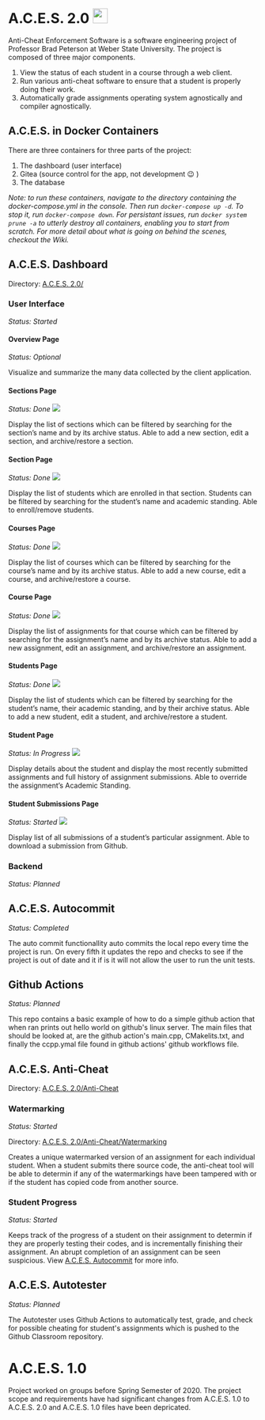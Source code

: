 # A.C.E.S. 2.0 <img src="Logo.png" height="30"/>
Anti-Cheat Enforcement Software is a software engineering project of Professor Brad Peterson at Weber State University. The project is composed of three major components.
 1. View the status of each student in a course through a web client.
 2. Run various anti-cheat software to ensure that a student is properly doing their work.
 3. Automatically grade assignments operating system agnostically and compiler agnostically.
 
## A.C.E.S. in Docker Containers
 There are three containers for three parts of the project:
 1. The dashboard (user interface)
 2. Gitea (source control for the app, not development 😉 )
 3. The database
 
 *Note: to run these containers, navigate to the directory containing the docker-compose.yml in the console. Then run `docker-compose up -d`. To stop it, run `docker-compose down`. For persistant issues, run `docker system prune -a` to utterly destroy all containers, enabling you to start from scratch. For more detail about what is going on behind the scenes, checkout the Wiki.*  
 
## A.C.E.S. Dashboard
Directory: [A.C.E.S. 2.0/](https://github.com/tjh1541/A.C.E.S./tree/master/A.C.E.S.%202.0/)
### User Interface
*Status: Started*
#### Overview Page
*Status: Optional*

Visualize and summarize the many data collected by the client application.

#### Sections Page
*Status: Done*
<img src="https://github.com/bradleypeterson/A.C.E.S./blob/master/Images/Sections.png">

Display the list of sections which can be filtered by searching for the section’s name and by its archive status. Able to add a new section, edit a section, and archive/restore a section.

#### Section Page
*Status: Done*
<img src="https://github.com/bradleypeterson/A.C.E.S./blob/master/Images/Section.png">

Display the list of students which are enrolled in that section. Students can be filtered by searching for the student’s name and academic standing. Able to enroll/remove students.

#### Courses Page
*Status: Done*
<img src="https://github.com/bradleypeterson/A.C.E.S./blob/master/Images/Courses.png">

Display the list of courses which can be filtered by searching for the course’s name and by its archive status. Able to add a new course, edit a course, and archive/restore a course.

#### Course Page
*Status: Done*
<img src="https://github.com/bradleypeterson/A.C.E.S./blob/master/Images/Course.png">

Display the list of assignments for that course which can be filtered by searching for the assignment’s name and by its archive status. Able to add a new assignment, edit an assignment, and archive/restore an assignment.

#### Students Page
*Status: Done*
<img src="https://github.com/bradleypeterson/A.C.E.S./blob/master/Images/Students.png">

Display the list of students which can be filtered by searching for the student’s name, their academic standing, and by their archive status. Able to add a new student, edit a student, and archive/restore a student.

#### Student Page
*Status: In Progress*
<img src="https://github.com/bradleypeterson/A.C.E.S./blob/master/Images/Student.png">

Display details about the student and display the most recently submitted assignments and full history of assignment submissions. Able to override the assignment’s Academic Standing.

#### Student Submissions Page
*Status: Started*
<img src="https://github.com/bradleypeterson/A.C.E.S./blob/master/Images/Submissions.png">

Display list of all submissions of a student’s particular assignment. Able to download a submission from Github.

### Backend
*Status: Planned*

## A.C.E.S. Autocommit
*Status: Completed*

The auto commit functionallity auto commits the local repo every time the project is run. On every fifth it updates the 
repo and checks to see if the project is out of date and it if is it will not allow the user to run the unit tests.

## Github Actions
*Status: Planned*

This repo contains a basic example of how to do a simple github action that when ran prints out hello world on github's linux server. The main files that should be looked at, are the github action's main.cpp, CMakelits.txt, and finally the ccpp.ymal file found in github actions' github workflows file.

## A.C.E.S. Anti-Cheat
Directory: [A.C.E.S. 2.0/Anti-Cheat](https://github.com/tjh1541/A.C.E.S./tree/master/A.C.E.S.%202.0/ACES%20Anti-Cheat)
### Watermarking
*Status: Started*

Directory: [A.C.E.S. 2.0/Anti-Cheat/Watermarking](https://github.com/tjh1541/A.C.E.S./tree/master/A.C.E.S.%202.0/ACES%20Anti-Cheat/Watermarking)

Creates a unique watermarked version of an assignment for each individual student. When a student submits there source code, the anti-cheat tool will be able to determin if any of the watermarkings have been tampered with or if the student has copied code from another source.

### Student Progress
*Status: Started*

Keeps track of the progress of a student on their assignment to determin if they are properly testing their codes, and is incrementally finishing their assignment. An abrupt completion of an assignment can be seen suspicious.
View [A.C.E.S. Autocommit](https://github.com/tjh1541/A.C.E.S./blob/master/README.md#aces-autocommit) for more info.

## A.C.E.S. Autotester
*Status: Planned*

The Autotester uses Github Actions to automatically test, grade, and check for possible cheating for student's assignments which is pushed to the Github Classroom repository.

# A.C.E.S. 1.0
Project worked on groups before Spring Semester of 2020. The project scope and requirements have had significant changes from A.C.E.S. 1.0 to A.C.E.S. 2.0 and A.C.E.S. 1.0 files have been depricated.

